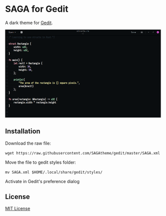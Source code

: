 # SAGA for Gedit

A dark theme for [Gedit](https://wiki.gnome.org/Apps/Gedit).

![Screenshot](./screenshot.png)

## Installation
Download the raw file:

`wget https://raw.githubusercontent.com/SAGAtheme/gedit/master/SAGA.xml`

Move the file to gedit styles folder:

`mv SAGA.xml $HOME/.local/share/gedit/styles/`

Activate in Gedit's preference dialog

## License

[MIT License](./LICENSE)
